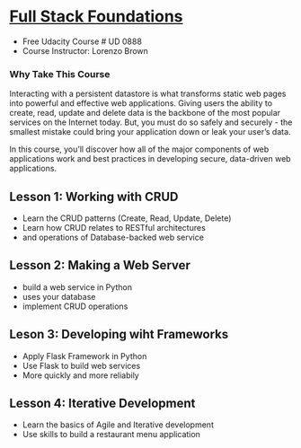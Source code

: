 # [Full Stack Foundations](https://www.udacity.com/course/full-stack-foundations--ud088)
* Free Udacity Course # UD 0888
* Course Instructor: Lorenzo Brown  

### Why Take This Course
Interacting with a persistent datastore is what transforms static web pages into powerful and effective web applications. Giving users the ability to create, read, update and delete data is the backbone of the most popular services on the Internet today. But, you must do so safely and securely - the smallest mistake could bring your application down or leak your user’s data.

In this course, you’ll discover how all of the major components of web applications work and best practices in developing secure, data-driven web applications.



## Lesson 1: Working with CRUD
* Learn the CRUD patterns (Create, Read, Update, Delete) 
* Learn how CRUD relates to RESTful architectures
* and operations of Database-backed web service

## Lesson 2: Making a Web Server 
* build a web service in Python 
* uses your database
* implement CRUD operations

## Leson 3: Developing wiht Frameworks 
* Apply Flask Framework in Python 
* Use Flask to build web services 
* More quickly and more reliabily 

## Lesson 4: Iterative Development 
* Learn the basics of Agile and Iterative development 
* Use skills to build a restaurant menu application 



